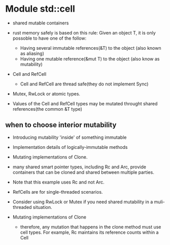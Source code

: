 # Module std::cell

- shared mutable containers

- rust memory safely is based on this rule: Given an  object T, it is only possoble to have one of the follow:
  - Having several immutable references(&T) to the object (also known as aliasing)
  - Having one mutable reference(&mut T) to the object (also know as mutability)

- Cell<T> and RefCell<T>
  - Cell<T> and RefCell<T> are thread safe(they do not implement Sync)

- Mutex<T>, RwLock<T> or atomic types.

- Values of the Cell<T> and RefCell<T> types may be mutated throught shared references(the common &T type)

## when to choose interior mutability

- Introducing mutability 'inside' of something immutable
- Implementation details of logically-immutable methods
- Mutating implementations of Clone.

- many shared smart pointer types, including Rc<T> and Arc<T>, provide containers that can be cloned and shared between multiple parties.

- Note that this example uses Rc<T> and not Arc<T>.
- RefCell<T>s are for single-threaded scenarios.
- Consider using RwLock<T> or Mutex<T> if you need shared mutability in a muli-threaded situation.

- Mutating implementations of Clone
  - therefore, any mutation that happens in the clone method must use cell types. For example, Rc<T> maintains its reference counts within a Cell<T>


